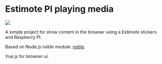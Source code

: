 # Estimote PI playing media
[<img src="https://img.shields.io/badge/Node.js-4.x%20through%207.x-brightgreen.svg">](https://nodejs.org)

A simple project for show content in the browser using a Estimote stickers and Raspberry PI.

Based on Node.js noble module: [noble](https://github.com/sandeepmistry/noble).

Vue.js for browser ui.